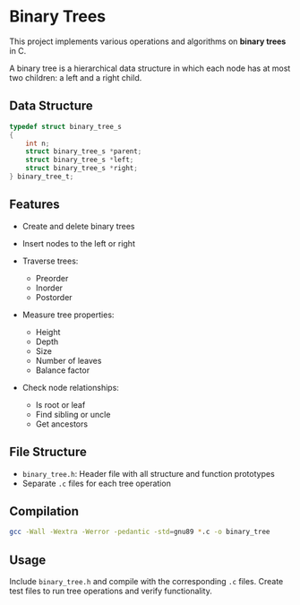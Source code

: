 # Binary Trees

This project implements various operations and algorithms on **binary trees** in C.

A binary tree is a hierarchical data structure in which each node has at most two children: a left and a right child.

## Data Structure

```c
typedef struct binary_tree_s
{
    int n;
    struct binary_tree_s *parent;
    struct binary_tree_s *left;
    struct binary_tree_s *right;
} binary_tree_t;
````

## Features

* Create and delete binary trees
* Insert nodes to the left or right
* Traverse trees:

  * Preorder
  * Inorder
  * Postorder
* Measure tree properties:

  * Height
  * Depth
  * Size
  * Number of leaves
  * Balance factor
* Check node relationships:

  * Is root or leaf
  * Find sibling or uncle
  * Get ancestors

## File Structure

* `binary_tree.h`: Header file with all structure and function prototypes
* Separate `.c` files for each tree operation

## Compilation

```bash
gcc -Wall -Wextra -Werror -pedantic -std=gnu89 *.c -o binary_tree
```

## Usage

Include `binary_tree.h` and compile with the corresponding `.c` files. Create test files to run tree operations and verify functionality.

```
